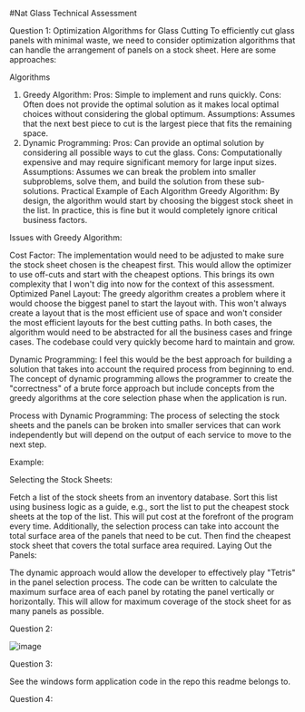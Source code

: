 #Nat Glass Technical Assessment

Question 1: Optimization Algorithms for Glass Cutting
To efficiently cut glass panels with minimal waste, we need to consider optimization algorithms that can handle the arrangement of panels on a stock sheet. Here are some approaches:

Algorithms
1. Greedy Algorithm:
Pros:
Simple to implement and runs quickly.
Cons:
Often does not provide the optimal solution as it makes local optimal choices without considering the global optimum.
Assumptions:
Assumes that the next best piece to cut is the largest piece that fits the remaining space.
2. Dynamic Programming:
Pros:
Can provide an optimal solution by considering all possible ways to cut the glass.
Cons:
Computationally expensive and may require significant memory for large input sizes.
Assumptions:
Assumes we can break the problem into smaller subproblems, solve them, and build the solution from these sub-solutions.
Practical Example of Each Algorithm
Greedy Algorithm:
By design, the algorithm would start by choosing the biggest stock sheet in the list. In practice, this is fine but it would completely ignore critical business factors.

Issues with Greedy Algorithm:

Cost Factor:
The implementation would need to be adjusted to make sure the stock sheet chosen is the cheapest first. This would allow the optimizer to use off-cuts and start with the cheapest options. This brings its own complexity that I won't dig into now for the context of this assessment.
Optimized Panel Layout:
The greedy algorithm creates a problem where it would choose the biggest panel to start the layout with. This won't always create a layout that is the most efficient use of space and won't consider the most efficient layouts for the best cutting paths.
In both cases, the algorithm would need to be abstracted for all the business cases and fringe cases. The codebase could very quickly become hard to maintain and grow.

Dynamic Programming:
I feel this would be the best approach for building a solution that takes into account the required process from beginning to end. The concept of dynamic programming allows the programmer to create the "correctness" of a brute force approach but include concepts from the greedy algorithms at the core selection phase when the application is run.

Process with Dynamic Programming:
The process of selecting the stock sheets and the panels can be broken into smaller services that can work independently but will depend on the output of each service to move to the next step.

Example:

Selecting the Stock Sheets:

Fetch a list of the stock sheets from an inventory database.
Sort this list using business logic as a guide, e.g., sort the list to put the cheapest stock sheets at the top of the list. This will put cost at the forefront of the program every time.
Additionally, the selection process can take into account the total surface area of the panels that need to be cut. Then find the cheapest stock sheet that covers the total surface area required.
Laying Out the Panels:

The dynamic approach would allow the developer to effectively play "Tetris" in the panel selection process.
The code can be written to calculate the maximum surface area of each panel by rotating the panel vertically or horizontally. This will allow for maximum coverage of the stock sheet for as many panels as possible.




Question 2:

![image](https://github.com/Lindsey11/NatGlassCutOptimiser/assets/32640512/5dd90042-8c10-4e2d-93c9-ea37d038924c)


Question 3:

See the windows form application code in the repo this readme belongs to.




Question 4:







